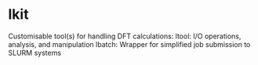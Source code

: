 # lkit
Customisable tool(s) for handling DFT calculations:
ltool: I/O operations, analysis, and manipulation
lbatch: Wrapper for simplified job submission to SLURM systems
